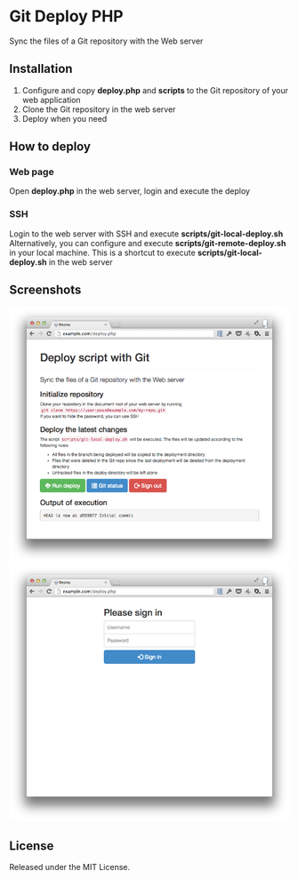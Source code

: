 # Git Deploy PHP

Sync the files of a Git repository with the Web server

## Installation

1. Configure and copy **deploy.php** and **scripts** to the Git repository of your web application
2. Clone the Git repository in the web server
3. Deploy when you need

## How to deploy

### Web page

Open **deploy.php** in the web server, login and execute the deploy

### SSH

Login to the web server with SSH and execute **scripts/git-local-deploy.sh**  
Alternatively, you can configure and execute **scripts/git-remote-deploy.sh** in your local machine. This is a shortcut to execute **scripts/git-local-deploy.sh** in the web server

## Screenshots

![Deploy](screenshots/deploy.png)  
![Login](screenshots/login.png)

## License

Released under the MIT License.